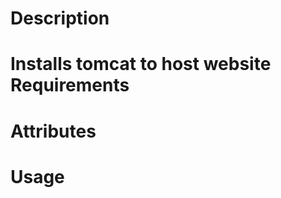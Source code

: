 Description
===========
Installs tomcat to host website
Requirements
============

Attributes
==========

Usage
=====

